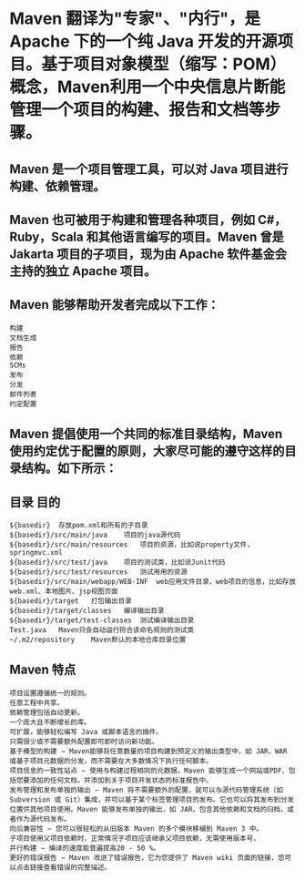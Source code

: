 # Maven 翻译为"专家"、"内行"，是 Apache 下的一个纯 Java 开发的开源项目。基于项目对象模型（缩写：POM）概念，Maven利用一个中央信息片断能管理一个项目的构建、报告和文档等步骤。
## Maven 是一个项目管理工具，可以对 Java 项目进行构建、依赖管理。
## Maven 也可被用于构建和管理各种项目，例如 C#，Ruby，Scala 和其他语言编写的项目。Maven 曾是 Jakarta 项目的子项目，现为由 Apache 软件基金会主持的独立 Apache 项目。

## Maven 能够帮助开发者完成以下工作：

    构建
    文档生成
    报告
    依赖
    SCMs
    发布
    分发
    邮件列表
    约定配置
    
## Maven 提倡使用一个共同的标准目录结构，Maven 使用约定优于配置的原则，大家尽可能的遵守这样的目录结构。如下所示：
## 目录	目的

    ${basedir}	存放pom.xml和所有的子目录
    ${basedir}/src/main/java	项目的java源代码
    ${basedir}/src/main/resources	项目的资源，比如说property文件，springmvc.xml
    ${basedir}/src/test/java	项目的测试类，比如说Junit代码
    ${basedir}/src/test/resources	测试用用的资源
    ${basedir}/src/main/webapp/WEB-INF	web应用文件目录，web项目的信息，比如存放web.xml、本地图片、jsp视图页面
    ${basedir}/target	打包输出目录
    ${basedir}/target/classes	编译输出目录
    ${basedir}/target/test-classes	测试编译输出目录
    Test.java	Maven只会自动运行符合该命名规则的测试类
    ~/.m2/repository	Maven默认的本地仓库目录位置
    
## Maven 特点

    项目设置遵循统一的规则。
    任意工程中共享。
    依赖管理包括自动更新。
    一个庞大且不断增长的库。
    可扩展，能够轻松编写 Java 或脚本语言的插件。
    只需很少或不需要额外配置即可即时访问新功能。
    基于模型的构建 − Maven能够将任意数量的项目构建到预定义的输出类型中，如 JAR，WAR 或基于项目元数据的分发，而不需要在大多数情况下执行任何脚本。
    项目信息的一致性站点 − 使用与构建过程相同的元数据，Maven 能够生成一个网站或PDF，包括您要添加的任何文档，并添加到关于项目开发状态的标准报告中。
    发布管理和发布单独的输出 − Maven 将不需要额外的配置，就可以与源代码管理系统（如 Subversion 或 Git）集成，并可以基于某个标签管理项目的发布。它也可以将其发布到分发位置供其他项目使用。Maven 能够发布单独的输出，如 JAR，包含其他依赖和文档的归档，或者作为源代码发布。
    向后兼容性 − 您可以很轻松的从旧版本 Maven 的多个模块移植到 Maven 3 中。
    子项目使用父项目依赖时，正常情况子项目应该继承父项目依赖，无需使用版本号，
    并行构建 − 编译的速度能普遍提高20 - 50 %。
    更好的错误报告 − Maven 改进了错误报告，它为您提供了 Maven wiki 页面的链接，您可以点击链接查看错误的完整描述。
